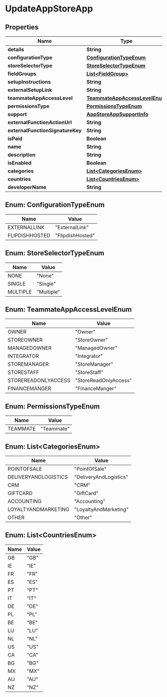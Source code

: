 
# UpdateAppStoreApp

## Properties
Name | Type | Description | Notes
------------ | ------------- | ------------- | -------------
**details** | **String** |  | 
**configurationType** | [**ConfigurationTypeEnum**](#ConfigurationTypeEnum) |  | 
**storeSelectorType** | [**StoreSelectorTypeEnum**](#StoreSelectorTypeEnum) |  | 
**fieldGroups** | [**List&lt;FieldGroup&gt;**](FieldGroup.md) |  |  [optional]
**setupInstructions** | **String** |  |  [optional]
**externalSetupLink** | **String** |  |  [optional]
**teammateAppAccessLevel** | [**TeammateAppAccessLevelEnum**](#TeammateAppAccessLevelEnum) |  |  [optional]
**permissionsType** | [**PermissionsTypeEnum**](#PermissionsTypeEnum) |  | 
**support** | [**AppStoreAppSupportInfo**](AppStoreAppSupportInfo.md) |  |  [optional]
**externalFunctionActionUrl** | **String** |  |  [optional]
**externalFunctionSignatureKey** | **String** |  |  [optional]
**isPaid** | **Boolean** |  |  [optional]
**name** | **String** |  | 
**description** | **String** |  | 
**isEnabled** | **Boolean** |  |  [optional]
**categories** | [**List&lt;CategoriesEnum&gt;**](#List&lt;CategoriesEnum&gt;) |  | 
**countries** | [**List&lt;CountriesEnum&gt;**](#List&lt;CountriesEnum&gt;) |  | 
**developerName** | **String** |  |  [optional]


<a name="ConfigurationTypeEnum"></a>
## Enum: ConfigurationTypeEnum
Name | Value
---- | -----
EXTERNALLINK | &quot;ExternalLink&quot;
FLIPDISHHOSTED | &quot;FlipdishHosted&quot;


<a name="StoreSelectorTypeEnum"></a>
## Enum: StoreSelectorTypeEnum
Name | Value
---- | -----
NONE | &quot;None&quot;
SINGLE | &quot;Single&quot;
MULTIPLE | &quot;Multiple&quot;


<a name="TeammateAppAccessLevelEnum"></a>
## Enum: TeammateAppAccessLevelEnum
Name | Value
---- | -----
OWNER | &quot;Owner&quot;
STOREOWNER | &quot;StoreOwner&quot;
MANAGEDOWNER | &quot;ManagedOwner&quot;
INTEGRATOR | &quot;Integrator&quot;
STOREMANAGER | &quot;StoreManager&quot;
STORESTAFF | &quot;StoreStaff&quot;
STOREREADONLYACCESS | &quot;StoreReadOnlyAccess&quot;
FINANCEMANGER | &quot;FinanceManger&quot;


<a name="PermissionsTypeEnum"></a>
## Enum: PermissionsTypeEnum
Name | Value
---- | -----
TEAMMATE | &quot;Teammate&quot;


<a name="List<CategoriesEnum>"></a>
## Enum: List&lt;CategoriesEnum&gt;
Name | Value
---- | -----
POINTOFSALE | &quot;PointOfSale&quot;
DELIVERYANDLOGISTICS | &quot;DeliveryAndLogistics&quot;
CRM | &quot;CRM&quot;
GIFTCARD | &quot;GiftCard&quot;
ACCOUNTING | &quot;Accounting&quot;
LOYALTYANDMARKETING | &quot;LoyaltyAndMarketing&quot;
OTHER | &quot;Other&quot;


<a name="List<CountriesEnum>"></a>
## Enum: List&lt;CountriesEnum&gt;
Name | Value
---- | -----
GB | &quot;GB&quot;
IE | &quot;IE&quot;
FR | &quot;FR&quot;
ES | &quot;ES&quot;
PT | &quot;PT&quot;
IT | &quot;IT&quot;
DE | &quot;DE&quot;
PL | &quot;PL&quot;
BE | &quot;BE&quot;
LU | &quot;LU&quot;
NL | &quot;NL&quot;
US | &quot;US&quot;
CA | &quot;CA&quot;
BG | &quot;BG&quot;
MX | &quot;MX&quot;
AU | &quot;AU&quot;
NZ | &quot;NZ&quot;



